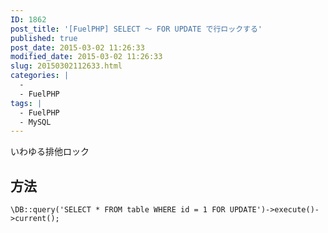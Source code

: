 ```yaml
---
ID: 1862
post_title: '[FuelPHP] SELECT ～ FOR UPDATE で行ロックする'
published: true
post_date: 2015-03-02 11:26:33
modified_date: 2015-03-02 11:26:33
slug: 20150302112633.html
categories: |
  -
  - FuelPHP
tags: |
  - FuelPHP
  - MySQL
---
```

いわゆる排他ロック
<!--more-->
<h2>方法</h2>
<pre class="language-php"><code>\DB::query('SELECT * FROM table WHERE id = 1 FOR UPDATE')-&gt;execute()-&gt;current();</code></pre>